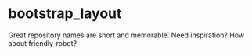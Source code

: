 # bootstrap_layout
Great repository names are short and memorable. Need inspiration? How about friendly-robot?
